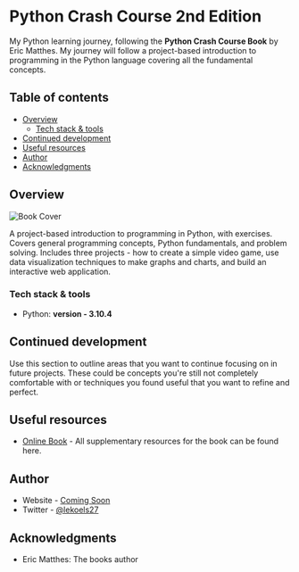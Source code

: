 # Python Crash Course 2nd Edition

My Python learning journey, following the **Python Crash Course Book** by Eric Matthes. My journey will follow a project-based introduction to programming in the Python language covering all the fundamental concepts.

## Table of contents

- [Overview](#overview)
  - [Tech stack & tools](#tech-stack--tools)
- [Continued development](#continued-development)
- [Useful resources](#useful-resources)
- [Author](#author)
- [Acknowledgments](#acknowledgments)

## Overview

![Book Cover](https://user-images.githubusercontent.com/84665360/173823750-af673e5d-bbcd-414c-a64b-645499184477.jpg)

A project-based introduction to programming in Python, with exercises. Covers general
programming concepts, Python fundamentals, and problem solving. Includes three projects - how to
create a simple video game, use data visualization techniques to make graphs and charts, and build
an interactive web application.

### Tech stack & tools

- Python: **version - 3.10.4**

## Continued development

Use this section to outline areas that you want to continue focusing on in future projects. These could be concepts you're still not completely comfortable with or techniques you found useful that you want to refine and perfect.

## Useful resources

- [Online Book](https://nostarch.com/pythoncrashcourse2e/) - All supplementary resources for the book can be found here.

## Author

- Website - [Coming Soon](https://www.zaid-marrie.com)
- Twitter - [@lekoels27](https://www.twitter.com/lekoels27)

## Acknowledgments

- Eric Matthes: The books author
